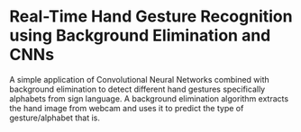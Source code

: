 # Real-Time Hand Gesture Recognition using Background Elimination and CNNs
A simple application of Convolutional Neural Networks combined with background elimination to detect different hand gestures specifically alphabets from sign language. A background elimination algorithm extracts the hand image from webcam and uses it to predict the type of gesture/alphabet that is.

